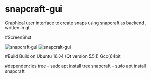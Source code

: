 # snapcraft-gui
Graphical user interface to create snaps using snapcraft as backend , written in qt.

#ScreenShot

![snapcraft-gui](https://github.com/keshavbhatt/snapcraft-gui/blob/master/screenshots/sc1.png?raw=true)
![snapcraft-gui](https://github.com/keshavbhatt/snapcraft-gui/blob/master/screenshots/sc2.png?raw=true)

#Build
Build on Ubuntu 16.04 (Qt version 5.5.1) Gcc(64bit)

#dependencies
tree - sudo apt install tree
snapcraft - sudo apt install snapcraft 

